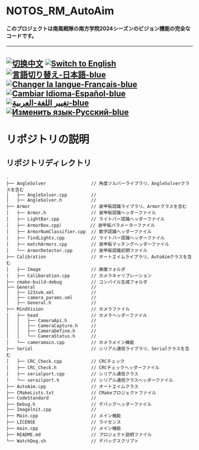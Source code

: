 # NOTOS_RM_AutoAim
#### このプロジェクトは南風戦隊の南方学院2024シーズンのビジョン機能の完全なコードです。

---
[![切换中文](https://img.shields.io/badge/切换语言-中文-blue)](https://github.com/lizuju/NOTOS_RM_AutoAim/blob/main/README/README.zh.md)
[![Switch to English](https://img.shields.io/badge/Switch-English-blue)](https://github.com/lizuju/NOTOS_RM_AutoAim/blob/main/README.md)
[![言語切り替え-日本語-blue](https://img.shields.io/badge/言語切り替え-日本語-blue)](https://github.com/lizuju/NOTOS_RM_AutoAim/blob/main/README/README.jp.md)
[![Changer la langue-Français-blue](https://img.shields.io/badge/Changer%20la%20langue-Fran%C3%A7ais-blue)](https://github.com/lizuju/NOTOS_RM_AutoAim/blob/main/README/README.fr.md)
[![Cambiar Idioma-Español-blue](https://img.shields.io/badge/Cambiar%20Idioma-Espa%C3%B1ol-blue)](https://github.com/lizuju/NOTOS_RM_AutoAim/blob/main/README/README.es.md)
[![تغيير اللغة-العربية-blue](https://img.shields.io/badge/تغيير%20اللغة-العربية-blue)](https://github.com/lizuju/NOTOS_RM_AutoAim/blob/main/README/README.ar.md)
[![Изменить язык-Русский-blue](https://img.shields.io/badge/Изменить%20язык-Русский-blue)](https://github.com/lizuju/NOTOS_RM_AutoAim/blob/main/README/README.ru.md)
---

# リポジトリの説明

## リポジトリディレクトリ
    .
    ├── AngleSolver                 // 角度ソルバーライブラリ、AngleSolverクラスを含む
    │   ├── AngleSolver.cpp         // 
    │   ├── AngleSolver.h           // 
    ├── Armor                       // 装甲板認識ライブラリ、Armorクラスを含む
    │   ├── Armor.h                 // 装甲板認識ヘッダーファイル
    │   ├── LightBar.cpp            // ライトバー認識ヘッダーファイル
    │   ├── ArmorBox.cpp）          // 装甲板パラメーターファイル
    │   ├── ArmorNumClassifier.cpp  // 数字認識ヘッダーファイル
    │   ├── findLights.cpp          // ライトバー認識ヘッダーファイル
    │   ├── matchArmors.cpp         // 装甲板マッチングヘッダーファイル
    │   └── ArmorDetector.cpp       // 装甲板認識初期ファイル
    ├── Calibration                 // オートエイムライブラリ、AutoAimクラスを含む
    │   ├── Image                   // 画像フォルダ
    │   ├── Calibaration.cpp        // カメラキャリブレーション
    ├── cmake-build-debug           // コンパイル生成フォルダ
    ├── General                     // 
    │   ├── 123svm.xml              // 
    │   ├── camera_params.xml     	// 
    │   ├── General.h               // 
    ├── MindVision                  // カメラファイル
    │   ├── head                    // カメラヘッダーファイル
    │   │   ├── CameraApi.h         // 
    │   │   ├── CameraCapture.h     // 
    │   │   ├── CameraDefine.h      // 
    │   │   └── CameraStatus.h      // 
    │   └── cameramain.cpp          // カメラメイン機能
    ├── Serial                      // シリアル通信ライブラリ、Serialクラスを含む
    │   ├── CRC_Check.cpp           // CRCチェック
    │   ├── CRC_Check.h             // CRCチェックヘッダーファイル
    │   ├── serialport.cpp          // シリアル通信クラス
    │   └── serailport.h            // シリアル通信クラスヘッダーファイル
    ├── AutoAim.cpp                 // オートエイムクラス
    ├── CMakeLists.txt              // CMakeプロジェクトファイル
    ├── CodeStandard                //
    ├── Debug.h                     // デバッグヘッダーファイル
    ├── Imagelnit.cpp               // 
    ├── Main.cpp                    // メイン機能
    ├── LICENSE                     // ライセンス 
    ├── main.cpp                    // メイン機能
    ├── README.md                   // プロジェクト説明ファイル
    └── WatchDog.sh                 // デバッグスクリプト